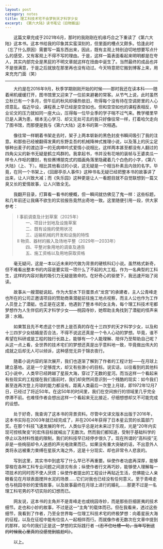 ```yaml
---
layout: post
category: notes
title: 理工科技术宅不会梦到天才科学少女
excerpt: 《第六大陆》读书笔记（旧物搬运）
---
```


&emsp;&emsp;这篇文章完成于2021年6月，那时的我刚刚在机缘巧合之下重读了《第六大陆》这本书。这本书给我的印象其实蛮深刻的，但里面的槽点又颇多。恰逢此时（忘了什么原因）需要写一篇东西出来，因此，既有主观上特别迫切地想要写点什么的感受，又有客观上不得不写的理由。于是，这样一篇表面看起来明明都是在夸人，其实内部完全是黑屁的不明文章就这样在扭曲中诞生了。当然最终的成品也并不是很满意，于是之后就放在那里再也没有动过。今天特意把它搬到博客上来，用来充充门面（笑）

---------

&emsp;&emsp;大约是在2016年9月，秋季学期刚刚开始的时候——那时我还在读本科——随着闸机缓缓打开，图书馆里又迎来了一位前来避暑的常客。从节气上说，此时虽然立秋已有一个多月，但午后的秋风却燥热依旧，吹得每个没有待在空调房里的人心烦意乱。临近毕设，课程表上早已经是空空如也。但和空空如也的课程表相反，毕业论文的压力就如同一座大山，压得每一位毕业季的学子喘不过气来。教学楼里早已是人满为患，根本无心学习、却又无处可去的我只好像往常一样，打着哈欠走向了图书馆，而那便是我与《第六大陆》这本书的第一次相遇。

&emsp;&emsp;像往常一样朝着书架走去时，架子上两本崭新的黑色封皮书瞬间吸引了我的注意。和那些已经被翻得发黄的东野圭吾的机械降神式推理小说，以及落上的灰尘足够种出麦子的渡边淳一的无病呻吟式爱情小说相比，这样两本甚至都没有人翻过的四角尖尖的新书无疑是鹤立鸡群的。我拿起书，书并没有花哨的装帧与王婆卖瓜一样令人作呕的腰封，有些赛博朋克式的插画角落里隐藏着几个白色的小字，《第六大陆》（上、下）。相比其他看过的小说，这无疑是一个相当朴素且内敛的名字。毕竟，在同一个书架上，《回廊亭杀人事件》这种书名无疑已经把整本书的故事讲了出来，让人兴致大减；而《失乐园》这种更是让人一看题目就不自觉联想到一篇又臭又长的爱情故事，让人兴致全无。

&emsp;&emsp;我翻开目录，打算看一看书的梗概，但一瞬间就仿佛见了鬼一样：这些标题，和几年前还让我痛不欲生的实验报告竟然出奇地一致。这里随便引用一段，供大家参考：

>I 事前调查及计划草案（2025年）<br>
&emsp;&emsp;一、项目计划地及设施草案<br>
&emsp;&emsp;二、既有设施的使用状况<br>
&emsp;&emsp;三、运输机械的开发和设施的特性<br>
II 物资、器材的搬入及场地平整（2029年—2033年）<br>
&emsp;&emsp;四、平整对象用地的调查及通告<br>
&emsp;&emsp;五、施工资格以及用地获取资格<br>

&emsp;&emsp;毫无疑问，这是一本以近未来时代做为背景的硬核科幻小说。虽然格式新奇，但不难看出整本书的内容是要实现一项什么了不起的大工程。作为一名典型的工科生，这样的内容对我的吸引力无疑是致命的。在好奇心的驱使下，我迅速开始了阅读。

&emsp;&emsp;故事从一艘潜艇说起。作为大型水下巨蛋景点“龙宫”的承建者，主人公青峰走也所在的公司正邀请项目的赞助商乘潜艇前往施工地点视察，而主人公也作为工作人员登上了潜艇。也正是在这里，他遇到了整本书的女主角，每个理工科技术宅都梦想作为人生伴侣的天才科学少女——桃园寺妙，她帮助主角找到了潜艇的怪声来源：水箱。

&emsp;&emsp;如果暂且先不考虑这个世界上是否真的存在十三四岁的天才科学少女，以及和十三四岁少女结婚是否合法，不得不说这还真是一个令人心动的梦想。毕竟，谁不希望在科研或是工程的独行长路上，能够有一个人能理解、陪伴乃至帮助自己呢？从这一点上看，全世界的技术宅们的梦想还真是出乎意料地一致，毕竟做出伟大的成就之后却无人可以倾诉，这种感觉无异于锦衣夜行。

&emsp;&emsp;随着小说内容的渐次展开，我们也逐渐了解到了作者的工程计划——在月球上建立基地。这是一个足够庞大，却又有些渺小的目标。说实话，以往看到的其他科幻小说中，人类早已经跨越了星辰大海，穿过了无数的星河。而当这样一个看起来有些现实的工程摆在我们面前时，我们却突然间意识到一个残酷的现实：如今我们甚至连再次登上月球的能力都没有。距离人类最后一次登上月球，即1972年12月7日，已经过了将近50年。在这50年的时间里，我们在空间旅行的领域里几乎完全停滞不前。也难怪作者会想出这样一个看起来无比接近，仔细想想却又不可能完成的设想。

&emsp;&emsp;处于好奇，我查询了这本书的背景资料。尽管中文译文版本出版于2016年，这本书实际在2003年就已经完成了，并在2004年获得了日本星云赏的长篇部门奖。在那个科技飞速发展的年代，人类似乎总是对未来过于乐观，光是“20年内实现可控核聚变”的宏伟目标就喊出了无数次。然而我们都知道，受制于基础科学的停止以及材料性能的限制，我们的科技早已经停步很久了。现在所谓的“高科技”无非是一些绚丽却令人迷惑的声光电效果而已。如果没有重大突破的话，不出意外人类将永远被重力束缚在星辰大海之外，这是十分现实、却也非常令人悲哀的。

&emsp;&emsp;写到这里，其实书中到底写了什么早已不再重要。纵使作者功底再深厚，能够穿梭在各种工科专业问题之间游刃有余；纵使作者行文再巧妙，能够使人理解每一项技术的同时而不使人厌烦；纵使作者提出的工程设计再贴近生活，仿佛能让人亲眼看见在月球表面搅拌水泥的场景……它们对我也已经没有任何意义。至于青峰走也与桃园寺妙的爱情故事，以及故事最终在月球上进行的婚礼……那更不过是一名理工科宅男的不切实际的幻想而已。

&emsp;&emsp;网友说，这本书的主角并不是青峰走也或桃园寺妙，而是那些巨细匪夷的技术细节。走也和小妙的故事，不过是这一“主角”的载体而已。但在我看来，透过这些细节，我看到了作者，乃至全世界每一位理工科技术宅的终极梦想：向着星辰大海的征程，以及在征程中能有位佳人一起相伴而行。而就像作者无数次在文章中提到的那样，如今的我们正是这一梦想的实际践行者 ~~（忍不住吐槽一句，当年写到这的时候我心里真的没感觉到尴尬吗）~~。

&emsp;&emsp;以上。
